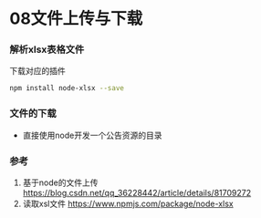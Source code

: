 # 08文件上传与下载





### 解析xlsx表格文件

下载对应的插件

```bash
npm install node-xlsx --save
```



### 文件的下载

+ 直接使用node开发一个公告资源的目录



### 参考

1. 基于node的文件上传 https://blog.csdn.net/qq_36228442/article/details/81709272 
2. 读取xsl文件  https://www.npmjs.com/package/node-xlsx 

